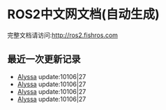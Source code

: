 # ROS2中文网文档(自动生成)

完整文档请访问:http://ros2.fishros.com

## 最近一次更新记录
- [Alyssa](https://github.com/alyssa1024) update:10106|27
- [Alyssa](https://github.com/alyssa1024) update:10106|27
- [Alyssa](https://github.com/alyssa1024) update:10106|27
- [Alyssa](https://github.com/alyssa1024) update:10106|27
